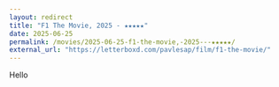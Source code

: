 ```yaml
---
layout: redirect
title: "F1 The Movie, 2025 - ★★★★★"
date: 2025-06-25
permalink: /movies/2025-06-25-f1-the-movie,-2025---★★★★★/
external_url: "https://letterboxd.com/pavlesap/film/f1-the-movie/"
---
```

Hello
